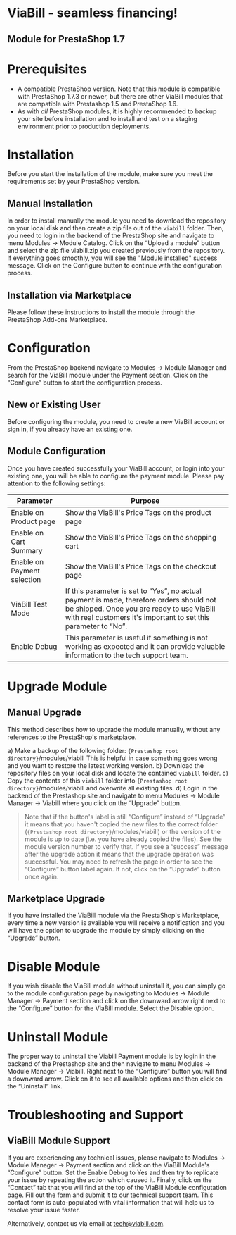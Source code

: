 # ViaBill - seamless financing! 
## Module for PrestaShop 1.7

# Prerequisites

-  A compatible PrestaShop version. Note that this module is compatible with PrestaShop 1.7.3 or newer, but there are other ViaBill modules that are compatible with Prestashop 1.5 and PrestaShop 1.6.
-  As with _all_ PrestaShop modules, it is highly recommended to backup your site before installation and to install and test on a staging environment prior to production deployments.

# Installation

Before you start the installation of the module, make sure you meet the requirements set by your PrestaShop version. 

## Manual Installation

In order to install manually the module you need to download the repository on your local disk and then create a zip file out of the `viabill` folder. Then, you need to login in the backend of the PrestaShop site and navigate to menu Modules → Module Catalog. Click on the “Upload a module” button and select the zip file viabill.zip you created previously from the repository. If everything goes smoothly, you will see the "Module installed" success message. Click on the Configure button to continue with the configuration process.

## Installation via Marketplace

Please follow these instructions to install the module through the PrestaShop Add-ons Marketplace.

# Configuration

From the PrestaShop backend navigate to Modules -> Module Manager and search for the ViaBill module under the Payment section. Click on the “Configure” button to start the configuration process.

## New or Existing User

Before configuring the module, you need to create a new ViaBill account or sign in, if you already have an existing one.

## Module Configuration

Once you have created successfully your ViaBill account, or login into your existing one, you will be able to configure the payment module. Please pay attention to the following settings:

| Parameter | Purpose |
| ------ | ------ |
| Enable on Product page | Show the ViaBill's Price Tags on the product page |
| Enable on Cart Summary | Show the ViaBill's Price Tags on the shopping cart |
| Enable on Payment selection | Show the ViaBill's Price Tags on the checkout page |
| ViaBill Test Mode | If this parameter is set to “Yes”, no actual payment is made, therefore orders should not be shipped. Once you are ready to use ViaBill with real customers it's important to set this parameter to “No”. |
| Enable Debug | This parameter is useful if something is not working as expected and it can provide valuable information to the tech support team. |

# Upgrade Module

## Manual Upgrade

This method describes how to upgrade the module manually, without any references to the PrestaShop's marketplace. 

a) Make a backup of the following folder:
`{Prestashop root directory}`/modules/viabill 
This is helpful in case something goes wrong and you want to restore the latest working version.
b) Download the repository files on your local disk and locate the contained  `viabill` folder.
c) Copy the contents of this `viabill` folder into `{Prestashop root directory}`/modules/viabill and overwrite all existing files.
d) Login in the backend of the Prestashop site and navigate to menu Modules → Module Manager → Viabill where you click on the “Upgrade” button.

> Note that if the button's label is still “Configure” instead of “Upgrade” it means that you haven't copied the new files to the correct folder (`{Prestashop root directory}`/modules/viabill) or the version of the module is up to date (i.e. you have already copied the files). See the module version number to verify that. If you see a “success” message after the upgrade action it means that the upgrade operation was successful. You may need to refresh the page in order to see the “Configure” button label again.
If not, click on the “Upgrade” button once again.

## Marketplace Upgrade

If you have installed the ViaBill module via the PrestaShop's Marketplace, every time a new version is available you will receive a notification and you will have the option to upgrade the module by simply clicking on the “Upgrade” button.

# Disable Module

If you wish disable the ViaBill module without uninstall it, you can simply go to the module configuration page by navigating to Modules →  Module Manager →  Payment section and click on the downward arrow right next to the “Configure” button for the ViaBill module. Select the Disable option.

# Uninstall Module

The proper way to uninstall the Viabill Payment module is by login in the backend of the Prestashop site and then navigate to menu Modules → Module Manager → Viabill. Right next to the “Configure” button you will find a downward arrow. Click on it to see all available options and then click on the “Uninstall” link.

# Troubleshooting and Support

## ViaBill Module Support

If you are experiencing any technical issues, please navigate to Modules -> Module Manager -> Payment section and click on the ViaBill Module's “Configure” button. Set the Enable Debug to Yes and then try to replicate your issue by repeating the action which caused it. Finally, click on the “Contact” tab that you will find at the top of the ViaBill Module configutation page. Fill out the form and submit it to our technical support team. This contact form is auto-populated with vital information that will help us to resolve your issue faster.

Alternatively, contact us via email at tech@viabill.com.